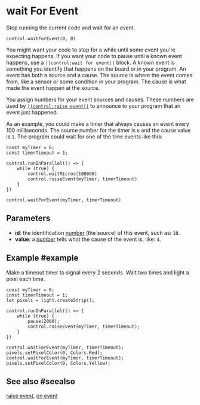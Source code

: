 # wait For Event

Stop running the current code and wait for an event.

```sig
control.waitForEvent(0, 0)
```
You might want your code to stop for a while until some event you're expecting happens.
If you want your code to pause until a known event happens, use a ``||control:wait for event||`` block.
A known event is something you identify that happens on the board or in your program.
An event has both a source and a cause. The source is where the event comes from, like a sensor or
some condition in your program. The cause is what made the event happen at the source.

You assign numbers for your event sources and causes. These numbers are used by [``||control:raise event||``](/reference/control/raise-event) to announce to your program that an event just happened.

As an example, you could make a timer that always causes an event every 100 milliseconds. The source
number for the timer is `6` and the cause value is `1`. The program could wait for one of the time
events like this:

```blocks
const myTimer = 6;
const timerTimeout = 1;

control.runInParallel(() => {
    while (true) {
        control.waitMicros(100000)
        control.raiseEvent(myTimer, timerTimeout)
    }
})

control.waitForEvent(myTimer, timerTimeout)
```

## Parameters

* **id**: the identification [number](/types/number) (the source) of this event, such as: `10`.
* **value**: a [number](/types/number) tells what the cause of the event is, like: `4`.

## Example #example

Make a timeout timer to signal every 2 seconds. Wait two times and light a pixel each time.

```blocks
const myTimer = 6;
const timerTimeout = 1;
let pixels = light.createStrip();

control.runInParallel(() => {
    while (true) {
        pause(2000);
        control.raiseEvent(myTimer, timerTimeout);
    }
})

control.waitForEvent(myTimer, timerTimeout);
pixels.setPixelColor(0, Colors.Red);
control.waitForEvent(myTimer, timerTimeout);
pixels.setPixelColor(0, Colors.Yellow);
```

## See also #seealso

[raise event](/reference/control/raise-event), [on event](/reference/control/on-event)